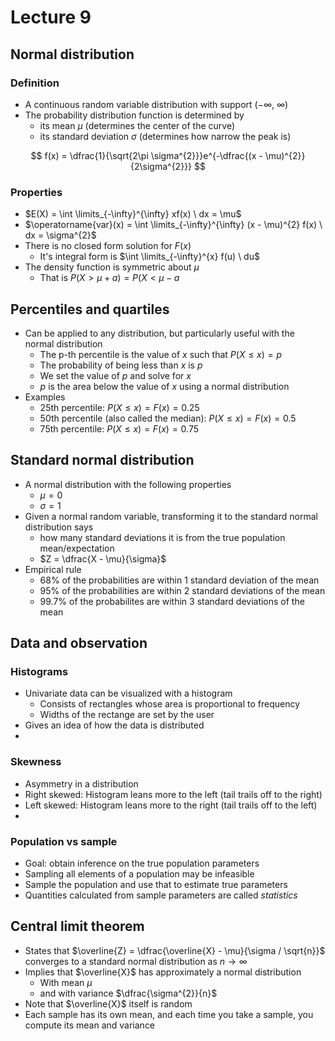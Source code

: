 # Lecture 9

## Normal distribution

### Definition

- A continuous random variable distribution with support $( -\infty,\ \infty)$
- The probability distribution function is determined by
    - its mean $\mu$ (determines the center of the curve)
    - its standard deviation $\sigma$ (determines how narrow the peak is)

$$
    f(x) = \dfrac{1}{\sqrt{2\pi \sigma^{2}}}e^{-\dfrac{(x - \mu)^{2}}{2\sigma^{2}}}
$$

### Properties

- $E(X) = \int \limits_{-\infty}^{\infty} xf(x) \ dx = \mu$
- $\operatorname{var}(x) = \int \limits_{-\infty}^{\infty} (x - \mu)^{2} f(x) \ dx = \sigma^{2}$
- There is no closed form solution for $F(x)$
    - It's integral form is $\int \limits_{-\infty}^{x} f(u) \ du$
- The density function is symmetric about $\mu$
    - That is $P(X > \mu + a) = P(X < \mu - a$

## Percentiles and quartiles

- Can be applied to any distribution, but particularly useful with the normal distribution
    - The p-th percentile is the value of $x$ such that $P(X \le x) = p$
    - The probability of being less than $x$ is $p$
    - We set the value of $p$ and solve for $x$
    - $p$ is the area below the value of $x$ using a normal distribution 
- Examples
    - 25th percentile: $P(X \le x) = F(x) = 0.25$
    - 50th percentile (also called the median): $P(X \le x) = F(x) = 0.5$
    - 75th percentile: $P(X \le x) = F(x) = 0.75$

## Standard normal distribution

- A normal distribution with the following properties
    - $\mu = 0$
    - $\sigma = 1$
- Given a normal random variable, transforming it to the standard normal distribution says
    - how many standard deviations it is from the true population mean/expectation
    - $Z = \dfrac{X - \mu}{\sigma}$
- Empirical rule
    - 68% of the probabilities are within 1 standard deviation of the mean
    - 95% of the probabilities are within 2 standard deviations of the mean
    - 99.7% of the probabilites are within 3 standard deviations of the mean

## Data and observation

### Histograms

- Univariate data can be visualized with a histogram
    - Consists of rectangles whose area is proportional to frequency
    - Widths of the rectange are set by the user
- Gives an idea of how the data is distributed
- 

### Skewness

- Asymmetry in a distribution
- Right skewed: Histogram leans more to the left (tail trails off to the right)
- Left skewed: Histogram leans more to the right (tail trails off to the left)
- 

### Population vs sample

- Goal: obtain inference on the true population parameters
- Sampling all elements of a population may be infeasible
- Sample the population and use that to estimate true parameters
- Quantities calculated from sample parameters are called *statistics*

## Central limit theorem

- States that $\overline{Z} = \dfrac{\overline{X} - \mu}{\sigma / \sqrt{n}}$ converges to a standard normal distribution as $n \to \infty$
- Implies that $\overline{X}$ has approximately a normal distribution
    - With mean $\mu$
    - and with variance $\dfrac{\sigma^{2}}{n}$
- Note that $\overline{X}$ itself is random
- Each sample has its own mean, and each time you take a sample, you compute its mean and variance